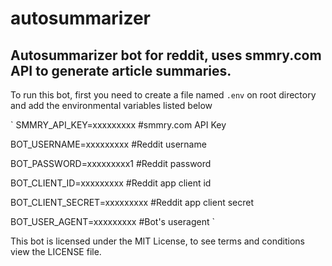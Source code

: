 
# autosummarizer


## Autosummarizer bot for reddit, uses smmry.com API to generate article summaries.

To run this bot, first you need to create a file named `.env` on root directory and add the environmental variables listed below

`
SMMRY_API_KEY=xxxxxxxxx #smmry.com API Key

BOT_USERNAME=xxxxxxxxx #Reddit username

BOT_PASSWORD=xxxxxxxxx1 #Reddit password

BOT_CLIENT_ID=xxxxxxxxx #Reddit app client id

BOT_CLIENT_SECRET=xxxxxxxxx #Reddit app client secret

BOT_USER_AGENT=xxxxxxxxx #Bot's useragent
`

This bot is licensed under the MIT License, to see terms and conditions view the LICENSE file.
